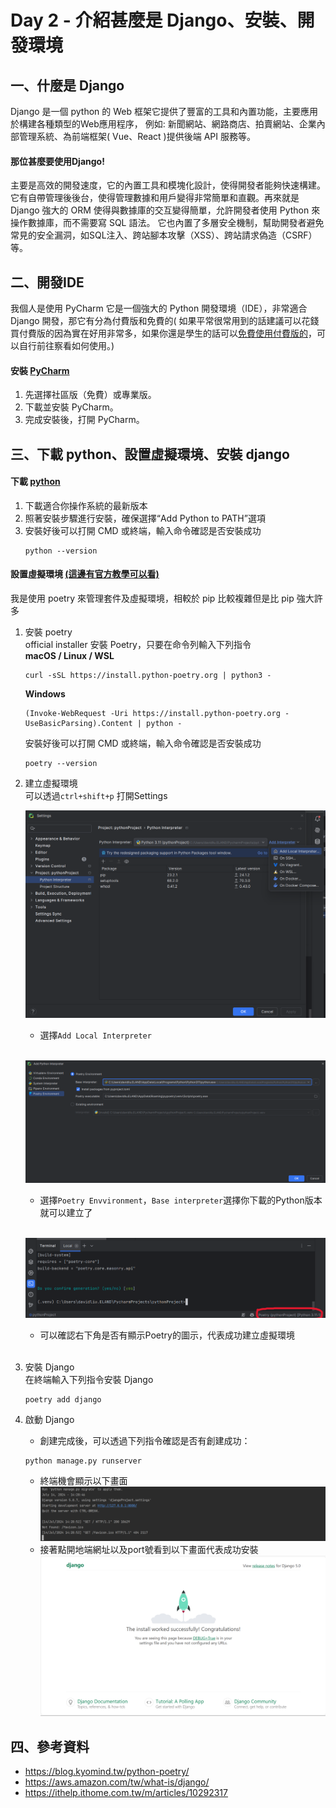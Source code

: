 # Day 2 - 介紹甚麼是 Django、安裝、開發環境

## 一、什麼是 Django 
Django 是一個 python 的 Web 框架它提供了豐富的工具和內置功能，主要應用於構建各種類型的Web應用程序，
例如: 新聞網站、網路商店、拍賣網站、企業內部管理系統、為前端框架( Vue、React )提供後端 API 服務等。

#### 那位甚麼要使用Django!
主要是高效的開發速度，它的內置工具和模塊化設計，使得開發者能夠快速構建。它有自帶管理後後台，使得管理數據和用戶變得非常簡單和直觀。再來就是 Django 強大的 ORM 使得與數據庫的交互變得簡單，允許開發者使用 Python 來操作數據庫，而不需要寫 SQL 語法。
它也內置了多層安全機制，幫助開發者避免常見的安全漏洞，如SQL注入、跨站腳本攻擊（XSS）、跨站請求偽造（CSRF）等。


## 二、開發IDE

我個人是使用 PyCharm 它是一個強大的 Python 開發環境（IDE），非常適合 Django 開發，那它有分為付費版和免費的( 如果平常很常用到的話建議可以花錢買付費版的因為實在好用非常多，如果你還是學生的話可以[免費使用付費版的](https://medium.com/python-note/%E5%85%8D%E8%B2%BB%E7%8D%B2%E5%BE%97-pycharm-professional-%E7%9A%84%E6%96%B9%E6%B3%95-9a5249a86ede)，可以自行前往察看如何使用。)

#### 安裝 [PyCharm](https://www.jetbrains.com/pycharm/download/?source=google&medium=cpc&campaign=APAC_en_JP_PyCharm_Branded&term=pycharm&content=698987581560&gad_source=1&gclid=CjwKCAjw4ri0BhAvEiwA8oo6F3C_AxvntKRz9hdSrA6QMnMv7ERO6skouemtEXcrzBW93a5OiXLrTRoCIFgQAvD_BwE&section=windows)
1. 先選擇社區版（免費）或專業版。
2. 下載並安裝 PyCharm。
3. 完成安裝後，打開 PyCharm。

## 三、下載 python、設置虛擬環境、安裝 django

#### 下載 [python](https://www.python.org/downloads/)

1. 下載適合你操作系統的最新版本
2. 照著安裝步驟進行安裝，確保選擇“Add Python to PATH”選項
3. 安裝好後可以打開 CMD 或終端，輸入命令確認是否安裝成功
    ```commandline
    python --version
    ```
#### 設置虛擬環境 [(這邊有官方教學可以看)](https://www.jetbrains.com/help/dataspell/poetry.html#cbc399de)
我是使用 poetry 來管理套件及虛擬環境，相較於 pip 比較複雜但是比 pip 強大許多

1. 安裝 poetry  
   official installer 安裝 Poetry，只要在命令列輸入下列指令  
   **macOS / Linux / WSL**
    ```
   curl -sSL https://install.python-poetry.org | python3 -
   ``` 
   **Windows**
    ```
   (Invoke-WebRequest -Uri https://install.python-poetry.org -UseBasicParsing).Content | python -
   ```
   安裝好後可以打開 CMD 或終端，輸入命令確認是否安裝成功
   ```
   poetry --version
   ```  
     
2. 建立虛擬環境  
   可以透過`ctrl+shift+p` 打開Settings  

   ![img.png](setting.png)
   - 選擇`Add Local Interpreter`  
   <br>
   
   ![img.png](environment.png)
   - 選擇`Poetry Envvironment`，`Base interpreter`選擇你下載的Python版本就可以建立了  
   <br>  
   
   ![img.png](img.png)
   - 可以確認右下角是否有顯示Poetry的圖示，代表成功建立虛擬環境  
   <br>

3. 安裝 Django  
   在終端輸入下列指令安裝 Django
   ```
   poetry add django
   ```

4. 啟動 Django  

   - 創建完成後，可以透過下列指令確認是否有創建成功：
   ```commandline
   python manage.py runserver
   ```
   - 終端機會顯示以下畫面
   ![terminal.png](terminal.png)
   - 接著點開地端網址以及port號看到以下畫面代表成功安裝
   ![runsever.png](runsever.png)

## 四、參考資料
- https://blog.kyomind.tw/python-poetry/
- https://aws.amazon.com/tw/what-is/django/
- https://ithelp.ithome.com.tw/m/articles/10292317